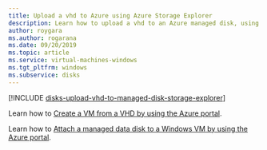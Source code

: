 ```yaml
---
title: Upload a vhd to Azure using Azure Storage Explorer
description: Learn how to upload a vhd to an Azure managed disk, using the Azure Storage Explorer.    
author: roygara
ms.author: rogarana
ms.date: 09/20/2019
ms.topic: article
ms.service: virtual-machines-windows
ms.tgt_pltfrm: windows
ms.subservice: disks
---
```


[!INCLUDE [disks-upload-vhd-to-managed-disk-storage-explorer](../../../includes/disks-upload-vhd-to-managed-disk-storage-explorer.md)]

Learn how to [Create a VM from a VHD by using the Azure portal](create-vm-specialized-portal.md).

Learn how to [Attach a managed data disk to a Windows VM by using the Azure portal](attach-managed-disk-portal.md).